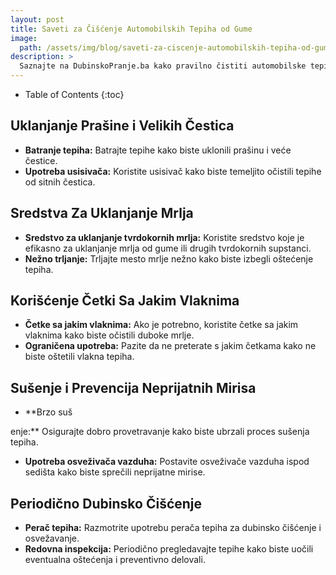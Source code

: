 ```yaml
---
layout: post
title: Saveti za Čišćenje Automobilskih Tepiha od Gume
image: 
  path: /assets/img/blog/saveti-za-ciscenje-automobilskih-tepiha-od-gume_dubinsko-pranje-ba.png
description: >
  Saznajte na DubinskoPranje.ba kako pravilno čistiti automobilske tepihe od gume. Saveti za uklanjanje tvrdokornih mrlja, očuvanje elastičnosti i dugovečnost tepiha.
---
```



- Table of Contents
{:toc}


## Uklanjanje Prašine i Velikih Čestica

- **Batranje tepiha:** Batrajte tepihe kako biste uklonili prašinu i veće čestice.
- **Upotreba usisivača:** Koristite usisivač kako biste temeljito očistili tepihe od sitnih čestica.

## Sredstva Za Uklanjanje Mrlja

- **Sredstvo za uklanjanje tvrdokornih mrlja:** Koristite sredstvo koje je efikasno za uklanjanje mrlja od gume ili drugih tvrdokornih supstanci.
- **Nežno trljanje:** Trljajte mesto mrlje nežno kako biste izbegli oštećenje tepiha.

## Korišćenje Četki Sa Jakim Vlaknima

- **Četke sa jakim vlaknima:** Ako je potrebno, koristite četke sa jakim vlaknima kako biste očistili duboke mrlje.
- **Ograničena upotreba:** Pazite da ne preterate s jakim četkama kako ne biste oštetili vlakna tepiha.

## Sušenje i Prevencija Neprijatnih Mirisa

- **Brzo suš

enje:** Osigurajte dobro provetravanje kako biste ubrzali proces sušenja tepiha.
- **Upotreba osveživača vazduha:** Postavite osveživače vazduha ispod sedišta kako biste sprečili neprijatne mirise.

## Periodično Dubinsko Čišćenje

- **Perač tepiha:** Razmotrite upotrebu perača tepiha za dubinsko čišćenje i osvežavanje.
- **Redovna inspekcija:** Periodično pregledavajte tepihe kako biste uočili eventualna oštećenja i preventivno delovali.